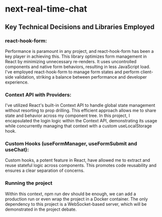 # next-real-time-chat

## Key Technical Decisions and Libraries Employed

### react-hook-form:

Performance is paramount in any project, and react-hook-form has been a key player in achieving this. This library optimizes form management in React by minimizing unnecessary re-renders. It uses uncontrolled components and native form behaviors, resulting in less JavaScript load. I've employed react-hook-form to manage form states and perform client-side validation, striking a balance between performance and developer experience.

### Context API with Providers:

I've utilized React's built-in Context API to handle global state management without resorting to prop drilling. This efficient approach allows me to share state and behavior across my component tree. In this project, I encapsulated the login logic within the Context API, demonstrating its usage while concurrently managing that context with a custom useLocalStorage hook.

### Custom Hooks (useFormManager, useFormSubmit and useChat):

Custom hooks, a potent feature in React, have allowed me to extract and reuse stateful logic across components. This promotes code reusability and ensures a clear separation of concerns.

### Running the project

Within this context, npm run dev should be enough, we can add a production run or even wrap the project in a Docker container.
The only dependency to this project is a WebSocket-based server, which will be demonstrated in the project debate.
